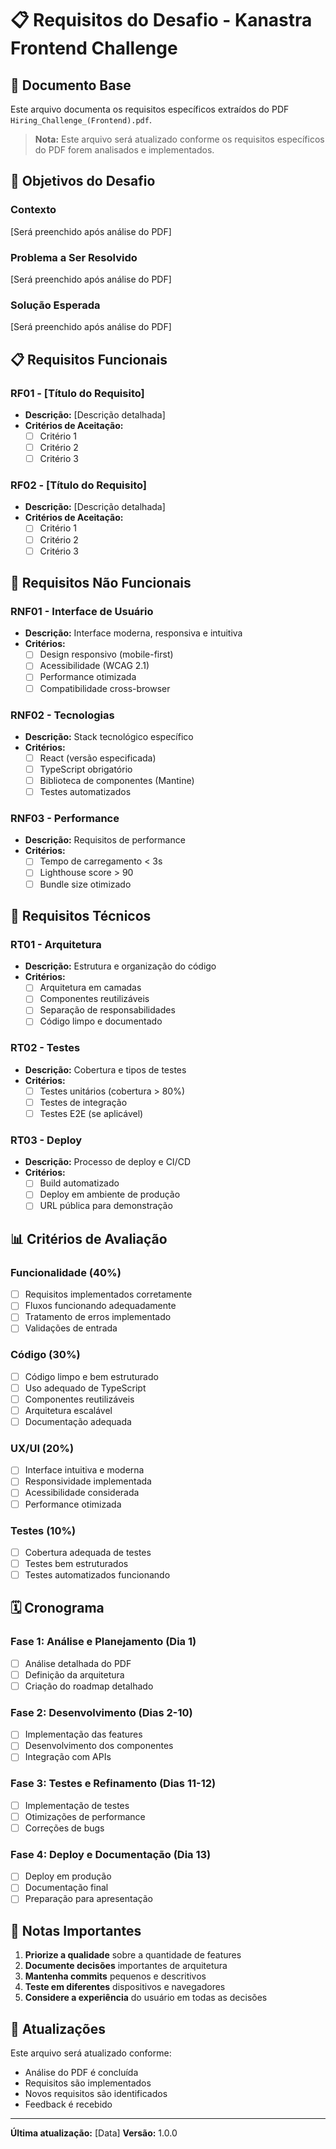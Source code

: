 # 📋 Requisitos do Desafio - Kanastra Frontend Challenge

## 📄 Documento Base

Este arquivo documenta os requisitos específicos extraídos do PDF `Hiring_Challenge_(Frontend).pdf`.

> **Nota:** Este arquivo será atualizado conforme os requisitos específicos do PDF forem analisados e implementados.

## 🎯 Objetivos do Desafio

### Contexto

[Será preenchido após análise do PDF]

### Problema a Ser Resolvido

[Será preenchido após análise do PDF]

### Solução Esperada

[Será preenchido após análise do PDF]

## 📋 Requisitos Funcionais

### RF01 - [Título do Requisito]

- **Descrição:** [Descrição detalhada]
- **Critérios de Aceitação:**
  - [ ] Critério 1
  - [ ] Critério 2
  - [ ] Critério 3

### RF02 - [Título do Requisito]

- **Descrição:** [Descrição detalhada]
- **Critérios de Aceitação:**
  - [ ] Critério 1
  - [ ] Critério 2
  - [ ] Critério 3

## 🎨 Requisitos Não Funcionais

### RNF01 - Interface de Usuário

- **Descrição:** Interface moderna, responsiva e intuitiva
- **Critérios:**
  - [ ] Design responsivo (mobile-first)
  - [ ] Acessibilidade (WCAG 2.1)
  - [ ] Performance otimizada
  - [ ] Compatibilidade cross-browser

### RNF02 - Tecnologias

- **Descrição:** Stack tecnológico específico
- **Critérios:**
  - [ ] React (versão especificada)
  - [ ] TypeScript obrigatório
  - [ ] Biblioteca de componentes (Mantine)
  - [ ] Testes automatizados

### RNF03 - Performance

- **Descrição:** Requisitos de performance
- **Critérios:**
  - [ ] Tempo de carregamento < 3s
  - [ ] Lighthouse score > 90
  - [ ] Bundle size otimizado

## 🔧 Requisitos Técnicos

### RT01 - Arquitetura

- **Descrição:** Estrutura e organização do código
- **Critérios:**
  - [ ] Arquitetura em camadas
  - [ ] Componentes reutilizáveis
  - [ ] Separação de responsabilidades
  - [ ] Código limpo e documentado

### RT02 - Testes

- **Descrição:** Cobertura e tipos de testes
- **Critérios:**
  - [ ] Testes unitários (cobertura > 80%)
  - [ ] Testes de integração
  - [ ] Testes E2E (se aplicável)

### RT03 - Deploy

- **Descrição:** Processo de deploy e CI/CD
- **Critérios:**
  - [ ] Build automatizado
  - [ ] Deploy em ambiente de produção
  - [ ] URL pública para demonstração

## 📊 Critérios de Avaliação

### Funcionalidade (40%)

- [ ] Requisitos implementados corretamente
- [ ] Fluxos funcionando adequadamente
- [ ] Tratamento de erros implementado
- [ ] Validações de entrada

### Código (30%)

- [ ] Código limpo e bem estruturado
- [ ] Uso adequado de TypeScript
- [ ] Componentes reutilizáveis
- [ ] Arquitetura escalável
- [ ] Documentação adequada

### UX/UI (20%)

- [ ] Interface intuitiva e moderna
- [ ] Responsividade implementada
- [ ] Acessibilidade considerada
- [ ] Performance otimizada

### Testes (10%)

- [ ] Cobertura adequada de testes
- [ ] Testes bem estruturados
- [ ] Testes automatizados funcionando

## 🗓️ Cronograma

### Fase 1: Análise e Planejamento (Dia 1)

- [ ] Análise detalhada do PDF
- [ ] Definição da arquitetura
- [ ] Criação do roadmap detalhado

### Fase 2: Desenvolvimento (Dias 2-10)

- [ ] Implementação das features
- [ ] Desenvolvimento dos componentes
- [ ] Integração com APIs

### Fase 3: Testes e Refinamento (Dias 11-12)

- [ ] Implementação de testes
- [ ] Otimizações de performance
- [ ] Correções de bugs

### Fase 4: Deploy e Documentação (Dia 13)

- [ ] Deploy em produção
- [ ] Documentação final
- [ ] Preparação para apresentação

## 📝 Notas Importantes

1. **Priorize a qualidade** sobre a quantidade de features
2. **Documente decisões** importantes de arquitetura
3. **Mantenha commits** pequenos e descritivos
4. **Teste em diferentes** dispositivos e navegadores
5. **Considere a experiência** do usuário em todas as decisões

## 🔄 Atualizações

Este arquivo será atualizado conforme:

- Análise do PDF é concluída
- Requisitos são implementados
- Novos requisitos são identificados
- Feedback é recebido

---

**Última atualização:** [Data]
**Versão:** 1.0.0
